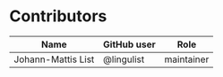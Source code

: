 # Contributors

Name               | GitHub user | Role
---                | ---         | ---
Johann-Mattis List | @lingulist | maintainer
